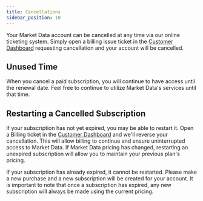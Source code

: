 ```yaml
---
title: Cancellations
sidebar_position: 10
---
```


Your Market Data account can be cancelled at any time via our online ticketing system. Simply open a billing issue ticket in the [Customer Dashboard](https://www.marketdata.app/dashboard/) requesting cancellation and your account will be cancelled.

## Unused Time

When you cancel a paid subscription, you will continue to have access until the renewal date. Feel free to continue to utilize Market Data's services until that time.

## Restarting a Cancelled Subscription

If your subscription has not yet expired, you may be able to restart it. Open a Billing ticket in the [Customer Dashboard](https://www.marketdata.app/dashboard/) and we'll reverse your cancellation. This will allow billing to continue and ensure uninterrupted access to Market Data. If Market Data pricing has changed, restarting an unexpired subscription will allow you to maintain your previous plan's pricing.

If your subscription has already expired, it cannot be restarted. Please make a new purchase and a new subscription will be created for your account. It is important to note that once a subscription has expired, any new subscription will always be made using the current pricing.
